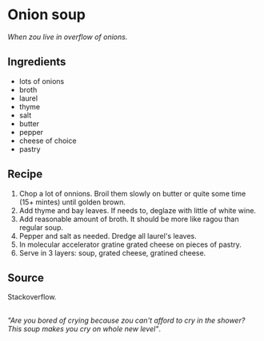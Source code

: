 # Onion soup
_When zou live in overflow of onions._

## Ingredients
 * lots of onions
 * broth
 * laurel
 * thyme
 * salt
 * butter
 * pepper
 * cheese of choice
 * pastry

## Recipe
 1. Chop a lot of onnions. Broil them slowly on butter or quite some time (15+ mintes) until golden brown.
 2. Add thyme and bay leaves. If needs to, deglaze with little of white wine.
 3. Add reasonable amount of broth. It should be more like ragou than regular soup.
 4. Pepper and salt as needed. Dredge all laurel's leaves.
 5. In molecular accelerator gratine grated cheese on pieces of pastry.
 6. Serve in 3 layers: soup, grated cheese, gratined cheese.

## Source
Stackoverflow.

##
_"Are you bored of crying because zou can't afford to cry in the shower? This soup makes you cry on whole new level"_.
